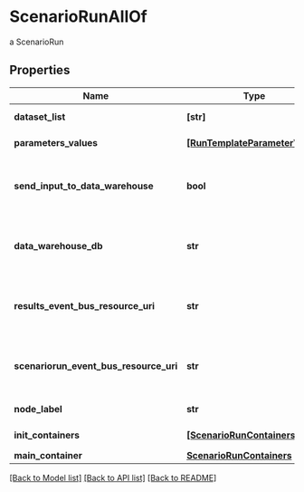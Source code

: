 # ScenarioRunAllOf

a ScenarioRun

## Properties
Name | Type | Description | Notes
------------ | ------------- | ------------- | -------------
**dataset_list** | **[str]** | the list of Dataset Id associated to this Analysis | [optional] [readonly] 
**parameters_values** | [**[RunTemplateParameterValue]**](RunTemplateParameterValue.md) | the list of Run Template parameters values | [optional] [readonly] 
**send_input_to_data_warehouse** | **bool** | whether or not the Dataset values and the input parameters values are send to the DataWarehouse prior to ScenarioRun Run | [optional] [readonly] 
**data_warehouse_db** | **str** | the DataWarehouse database name to send data if sendInputToDataWarehouse is set | [optional] 
**results_event_bus_resource_uri** | **str** | the event bus which receive Workspace ScenarioRun results messages. Message won&#39;t be send if this is not set | [optional] 
**scenariorun_event_bus_resource_uri** | **str** | the event bus which receive Workspace ScenarioRun events messages. Message won&#39;t be send if this is not set | [optional] 
**node_label** | **str** | the node label request | [optional] [readonly] 
**init_containers** | [**[ScenarioRunContainers]**](ScenarioRunContainers.md) | the list of init containers | [optional] [readonly] 
**main_container** | [**ScenarioRunContainers**](ScenarioRunContainers.md) |  | [optional] 

[[Back to Model list]](../README.md#documentation-for-models) [[Back to API list]](../README.md#documentation-for-api-endpoints) [[Back to README]](../README.md)


